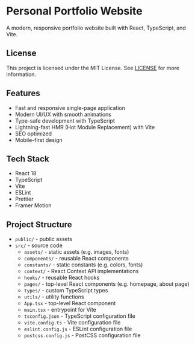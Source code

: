 # Personal Portfolio Website

A modern, responsive portfolio website built with React, TypeScript, and Vite.

## License

This project is licensed under the MIT License. See [LICENSE](LICENSE) for more information.

## Features

- Fast and responsive single-page application
- Modern UI/UX with smooth animations
- Type-safe development with TypeScript
- Lightning-fast HMR (Hot Module Replacement) with Vite
- SEO optimized
- Mobile-first design

## Tech Stack

- React 18
- TypeScript
- Vite
- ESLint
- Prettier
- Framer Motion

## Project Structure
- `public/` - public assets
- `src/` - source code
	+ `assets/` - static assets (e.g. images, fonts)
	+ `components/` - reusable React components
	+ `constants/` - static constants (e.g. colors, fonts)
	+ `context/` - React Context API implementations
	+ `hooks/` - reusable React hooks
	+ `pages/` - top-level React components (e.g. homepage, about page)
	+ `types/` - custom TypeScript types
	+ `utils/` - utility functions
	+ `App.tsx` - top-level React component
	+ `main.tsx` - entrypoint for Vite
    + `tsconfig.json` - TypeScript configuration file
    + `vite.config.ts` - Vite configuration file
    + `eslint.config.js` - ESLint configuration file
    + `postcss.config.js` - PostCSS configuration file

